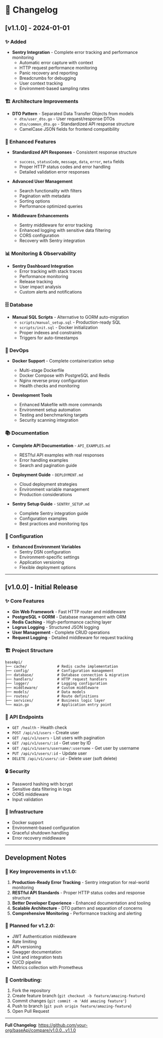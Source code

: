 # 📝 Changelog

## [v1.1.0] - 2024-01-01

### ✨ Added
- **Sentry Integration** - Complete error tracking and performance monitoring
  - Automatic error capture with context
  - HTTP request performance monitoring
  - Panic recovery and reporting
  - Breadcrumbs for debugging
  - User context tracking
  - Environment-based sampling rates

### 🏗️ Architecture Improvements
- **DTO Pattern** - Separated Data Transfer Objects from models
  - `dto/user_dto.go` - User request/response DTOs
  - `dto/common_dto.go` - Standardized API response structure
  - CamelCase JSON fields for frontend compatibility

### 🔧 Enhanced Features
- **Standardized API Responses** - Consistent response structure
  - `success`, `statusCode`, `message`, `data`, `error`, `meta` fields
  - Proper HTTP status codes and error handling
  - Detailed validation error responses

- **Advanced User Management**
  - Search functionality with filters
  - Pagination with metadata
  - Sorting options
  - Performance optimized queries

- **Middleware Enhancements**
  - Sentry middleware for error tracking
  - Enhanced logging with sensitive data filtering
  - CORS configuration
  - Recovery with Sentry integration

### 📊 Monitoring & Observability
- **Sentry Dashboard Integration**
  - Error tracking with stack traces
  - Performance monitoring
  - Release tracking
  - User impact analysis
  - Custom alerts and notifications

### 🗄️ Database
- **Manual SQL Scripts** - Alternative to GORM auto-migration
  - `scripts/manual_setup.sql` - Production-ready SQL
  - `scripts/init.sql` - Docker initialization
  - Proper indexes and constraints
  - Triggers for auto-timestamps

### 🐳 DevOps
- **Docker Support** - Complete containerization setup
  - Multi-stage Dockerfile
  - Docker Compose with PostgreSQL and Redis
  - Nginx reverse proxy configuration
  - Health checks and monitoring

- **Development Tools**
  - Enhanced Makefile with more commands
  - Environment setup automation
  - Testing and benchmarking targets
  - Security scanning integration

### 📚 Documentation
- **Complete API Documentation** - `API_EXAMPLES.md`
  - RESTful API examples with real responses
  - Error handling examples
  - Search and pagination guide

- **Deployment Guide** - `DEPLOYMENT.md`
  - Cloud deployment strategies
  - Environment variable management
  - Production considerations

- **Sentry Setup Guide** - `SENTRY_SETUP.md`
  - Complete Sentry integration guide
  - Configuration examples
  - Best practices and monitoring tips

### 🔧 Configuration
- **Enhanced Environment Variables**
  - Sentry DSN configuration
  - Environment-specific settings
  - Application versioning
  - Flexible deployment options

---

## [v1.0.0] - Initial Release

### ✨ Core Features
- **Gin Web Framework** - Fast HTTP router and middleware
- **PostgreSQL + GORM** - Database management with ORM
- **Redis Caching** - High-performance caching layer
- **Logrus Logging** - Structured JSON logging
- **User Management** - Complete CRUD operations
- **Request Logging** - Detailed middleware for request tracking

### 🏗️ Project Structure
```
baseApi/
├── cache/              # Redis cache implementation
├── config/             # Configuration management
├── database/           # Database connection & migration
├── handlers/           # HTTP request handlers
├── logger/             # Logging configuration
├── middleware/         # Custom middleware
├── models/             # Data models
├── routes/             # Route definitions
├── services/           # Business logic layer
└── main.go             # Application entry point
```

### 🚀 API Endpoints
- `GET /health` - Health check
- `POST /api/v1/users` - Create user
- `GET /api/v1/users` - List users with pagination
- `GET /api/v1/users/:id` - Get user by ID
- `GET /api/v1/users/username/:username` - Get user by username
- `PUT /api/v1/users/:id` - Update user
- `DELETE /api/v1/users/:id` - Delete user (soft delete)

### 🔒 Security
- Password hashing with bcrypt
- Sensitive data filtering in logs
- CORS middleware
- Input validation

### 🐳 Infrastructure
- Docker support
- Environment-based configuration
- Graceful shutdown handling
- Error recovery middleware

---

## Development Notes

### 🎯 **Key Improvements in v1.1.0:**
1. **Production-Ready Error Tracking** - Sentry integration for real-world monitoring
2. **RESTful API Standards** - Proper HTTP status codes and response structure
3. **Better Developer Experience** - Enhanced documentation and tooling
4. **Scalable Architecture** - DTO pattern and separation of concerns
5. **Comprehensive Monitoring** - Performance tracking and alerting

### 🔮 **Planned for v1.2.0:**
- JWT Authentication middleware
- Rate limiting
- API versioning
- Swagger documentation
- Unit and integration tests
- CI/CD pipeline
- Metrics collection with Prometheus

### 🤝 **Contributing:**
1. Fork the repository
2. Create feature branch (`git checkout -b feature/amazing-feature`)
3. Commit changes (`git commit -m 'Add amazing feature'`)
4. Push to branch (`git push origin feature/amazing-feature`)
5. Open Pull Request

---

**Full Changelog**: https://github.com/your-org/baseApi/compare/v1.0.0...v1.1.0